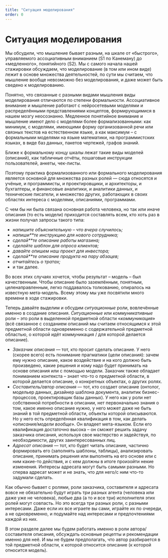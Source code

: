```yaml
---
title: "Ситуация моделирования"
order: 0
---
```


# Ситуация моделирования

Мы обсудили, что мышление бывает разным, на шкале от «быстрого», управляемого ассоциативным вниманием (S1 по Канеману) до «медленного», понятийного (S2). Мы с самого начала нашей стажировки обсуждаем, что моделирование (в том или ином виде) лежит в основе множества деятельностей, по сути мы считаем, что мышление вообще невозможно без моделирования, и даже может быть сведено к моделированию.

Понятно, что связанные с разными видами мышления виды моделирования отличаются по степени формальности. Ассоциативное внимание и мышление работают с нейросетевыми моделями и распределёнными представлениями концептов, формирующимися в нашем мозгу неосознанно. Медленное понятийное внимание и мышление имеют дело с моделями более формализованными: как минимум, с моделями, имеющими форму организованной речи или связных текстов на естественном языке, а как максимум – с формальными моделями на языке математики, на программистских языках, в виде баз данных, пакетов чертежей, графов знаний.

Ближе к формальному концу шкалы лежат такие виды моделей (описаний), как табличные отчёты, пошаговые инструкции пользователей, анкеты, чек-листы.

Поэтому практика формализованного или формального моделирования является основной для множества разных ролей — сюда относятся и учёные, и программисты, и проектировщики, и архитекторы, и бухгалтеры, и финансовые аналитики, и аналитики данных, и технические писатели, и множество других, работающих в своих областях интереса с моделями, описаниями, программами.

С чем бы ни была связана основная работа человека, но так или иначе описания (то есть модели) приходится составлять всем, кто хоть раз в жизни получал запросы такого типа:

* *напишите объяснительную – что вчера случилось;*
* *напиши**те* *инструкцию для нового сотрудника;*
* *сделай**те* *описание работы магазина;*
* *сделайте шаблон для опроса клиентов;*
* *давайте опишем наш проект для инвестора;*
* *сделай**те* *описание продукта на пару абзацев;*
* *отчитайтесь о тратах;*
* и так далее.

Во всех этих случаях хочется, чтобы результат – модель – был качественным. Чтобы описание было заземлённым, понятным, целенаправленным, легко поддавалось толкованию, опиралось на известную мета-модель. Всему этому мы уже посвятили много времени в ходе стажировки.

Теперь давайте выделим и обсудим *ситуационные* роли, вовлечённые именно в создание описания. *Ситуационные* или *коммуникативные* роли – это роли в выделенной предметной области «*коммуникация*» (всё связанное с созданием описаний мы считаем относящимся к этой предметной области одновременно с содержательной предметной областью, о которой идёт коммуникация / для которой делается описание).

* *Заказчик описания* — тот, кто просит сделать описание. У него (скорее всего) есть понимание прагматики (цели описания): зачем ему нужно описание, какое воздействие и на кого должно быть произведено, какие решения и кому надо будет принимать на основе описания или с помощью модели. Заказчик также обладает пониманием контекста – знает что-то о предметной области, в которой делается описание, о конкретных объектах, о других ролях.
* *Составитель/автор* *описания* — тот, кто создает описание (онтолог, модельер данных, дизайнер шаблона документа, аналитик бизнес-процессов, проектировщик базы данных). У него как у роли нет собственной потребности в описании, нет первоначально знания о том, какое именно описание нужно, у него может даже не быть знаний в той предметной области, объекты которой описываются. Но у него есть определённая квалификация в том, как делать «*описания/модели вообще*». Он владеет мета-языком. Если его квалификация достаточно высока – он сможет решить задачу заказчика описания, используя свое мастерство и задействуя, по необходимости, других заинтересованных лиц.
* *Адресат* *описания* — тот, кто будет читать описание, частично формировать его (заполнять шаблоны, таблицы), анализировать описание, принимать решения или выполнять на его основе или с ним какие-то действия, и с кем должны в итоге произойти некие изменения. Интересы адресата могут быть самыми разными. Но сперва адресат может и не знать, что для него/с ним что-то задумали сделать.

Как обычно бывает с ролями, роли заказчика, составителя и адресата вовсе не обязательно будут играть три разных агента (человека или даже уже не человека), любые два (а то и все три) исполнителя этих ролей могут совпасть. Но это всегда три разных роли, с разными интересами. Даже если их все играете вы сами, играйте их по очереди, а не одновременно, и подумайте над интересами и предпочтениями каждой из них.

В этом разделе далее мы будем работать именно в роли автора/составителя описания, обсуждать основные рецепты и рекомендации именно для неё. И мы не будем предполагать, что автор разбирается в той предметной области, к которой относится описание (к которой относится модель).